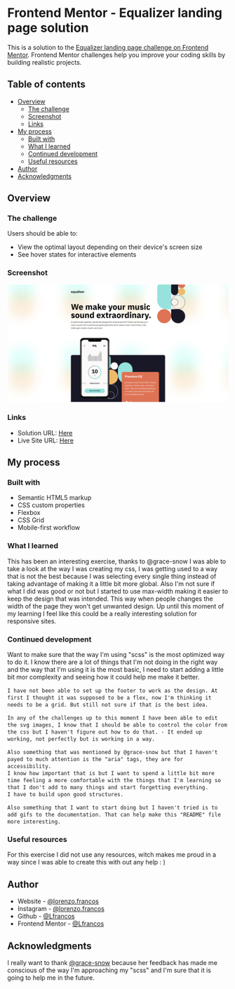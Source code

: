 # Frontend Mentor - Equalizer landing page solution

This is a solution to the [Equalizer landing page challenge on Frontend Mentor](https://www.frontendmentor.io/challenges/equalizer-landing-page-7VJ4gp3DE). Frontend Mentor challenges help you improve your coding skills by building realistic projects.

## Table of contents

- [Overview](#overview)
  - [The challenge](#the-challenge)
  - [Screenshot](#screenshot)
  - [Links](#links)
- [My process](#my-process)
  - [Built with](#built-with)
  - [What I learned](#what-i-learned)
  - [Continued development](#continued-development)
  - [Useful resources](#useful-resources)
- [Author](#author)
- [Acknowledgments](#acknowledgments)


## Overview

### The challenge

Users should be able to:

- View the optimal layout depending on their device's screen size
- See hover states for interactive elements

### Screenshot

![](./assets/screenshot.png)


### Links

- Solution URL: [Here](https://github.com/Lfrancos/equalizer-landing-page)
- Live Site URL: [Here](https://lfrancos.github.io/equalizer-landing-page/)

## My process

### Built with

- Semantic HTML5 markup
- CSS custom properties
- Flexbox
- CSS Grid
- Mobile-first workflow


### What I learned

This has been an interesting exercise, thanks to @grace-snow I was able to take a look at the way I was creating my css, I was getting used to a way that is not the best because I was selecting every single thing instead of taking advantage of making it a little bit more global.
Also I'm not sure if what I did was good or not but I started to use max-width making it easier to keep the design that was intended. This way when people changes the width of the page they won't get unwanted design. Up until this moment of my learning I feel like this could be a really interesting solution for responsive sites.

### Continued development

Want to make sure that the way I'm using "scss" is the most optimized way to do it. I know there are a lot of things that I'm not doing in the right way and the way that I'm using it is the most basic, I need to start adding a little bit mor complexity and seeing how it could help me make it better.

```
I have not been able to set up the footer to work as the design. At first I thought it was supposed to be a flex, now I'm thinking it needs to be a grid. But still not sure if that is the best idea.
```

```
In any of the challenges up to this moment I have been able to edit the svg images, I know that I should be able to control the color from the css but I haven't figure out how to do that. - It ended up working, not perfectly but is working in a way.
```
```
Also something that was mentioned by @grace-snow but that I haven't payed to much attention is the "aria" tags, they are for accessibility.
I know how important that is but I want to spend a little bit more time feeling a more comfortable with the things that I'm learning so that I don't add to many things and start forgetting everything.
I have to build upon good structures.
```
```
Also something that I want to start doing but I haven't tried is to add gifs to the documentation. That can help make this "README" file more interesting.
```

### Useful resources

For this exercise I did not use any resources, witch makes me proud in a way since I was able to create this with out any help : )

## Author

- Website - [@lorenzo.francos](https://www.lorenzofrancos.com)
- Instagram - [@lorenzo.francos](https://www.instagram.com/lorenzo.francos/?hl=en)
- Github - [@Lfrancos](https://github.com/Lfrancos)
- Frontend Mentor - [@Lfrancos](https://www.frontendmentor.io/profile/Lfrancos)


## Acknowledgments

I really want to thank [@grace-snow](https://www.frontendmentor.io/profile/grace-snow) because her feedback has made me conscious of the way I'm approaching my "scss" and I'm sure that it is going to help me in the future.
